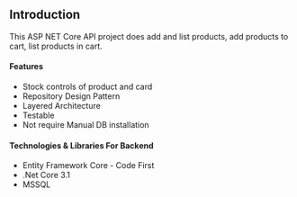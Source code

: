 
<h2>Introduction</h2>
This ASP NET Core API project does add and list products, add products to cart, list products in cart.</br> 

<h4>Features</h4>

<ul>
  <li>Stock controls of product and card</li>
  <li>Repository Design Pattern</li>
  <li>Layered Architecture</li>
  <li>Testable</li>
  <li>Not require Manual DB installation</li>
</ul> 

<h4>Technologies & Libraries For Backend</h4>
<ul>
  <li>Entity Framework Core - Code First</li>
  <li>.Net Core 3.1</li>
  <li>MSSQL</li>
</ul> 
